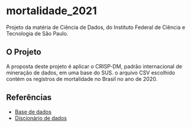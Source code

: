 # mortalidade_2021
Projeto da matéria de Ciência de Dados, do Instituto Federal de Ciência e Tecnologia de São Paulo.

## O Projeto
A proposta deste projeto é aplicar o CRISP-DM, padrão internacional de mineração de dados, em uma base do SUS. o arquivo CSV escolhido contém os registros de mortalidade no Brasil no ano de 2020.

## Referências

- [Base de dados](https://opendatasus.saude.gov.br/dataset/sim-1979-2019/resource/c622b337-a522-4243-bf19-6c971e809cff)
- [Discionário de dados](https://diaad.s3.sa-east-1.amazonaws.com/sim/Mortalidade_Geral+-+Estrutura.pdf)
